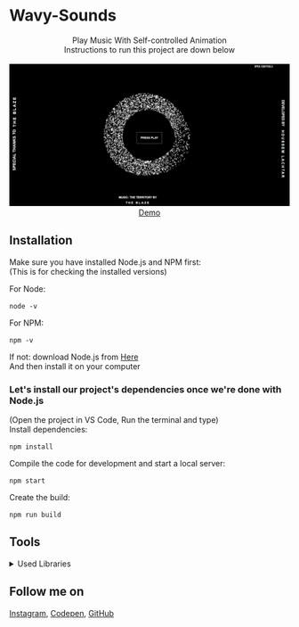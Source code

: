 # Wavy-Sounds
<p align="center">
Play Music With Self-controlled Animation<br>
Instructions to run this project are down below
<br>
<br>        
<a href="https://houssemlachtar.github.io/Wavy-Sounds/">
        <img alt="WavySounds.com" src="./img/Wavy-Sounds.com.jpg" />
    </a>
<br>
<a href="https://houssemlachtar.github.io/Wavy-Sounds/">
        Demo
    </a>
</p>

## Installation
Make sure you have installed Node.js and NPM first:<br>
(This is for checking the installed versions)

For Node:
```
node -v
```
For NPM:
```
npm -v
```

If not: download Node.js from [Here](https://nodejs.org/en/)<br>
And then install it on your computer 

### Let's install our project's dependencies once we're done with Node.js
(Open the project in VS Code, Run the terminal and type)<br>
Install dependencies:

```
npm install
```

Compile the code for development and start a local server:

```
npm start
```

Create the build:

```
npm run build
```
## Tools

<details>
  <summary>Used Libraries</summary>
  
<!--START_SECTION:activity-->
1. [JQuery](https://jquery.com)
2. [Pixi.js](https://pixijs.com)
3. [dat.GUI](https://www.npmjs.com/package/dat.gui)

</details>


## Follow me on

[Instagram](https://www.instagram.com/houssem_lachtar/), [Codepen](https://codepen.io/houssem-lachtar), [GitHub](https://github.com/houssemlachtar)






